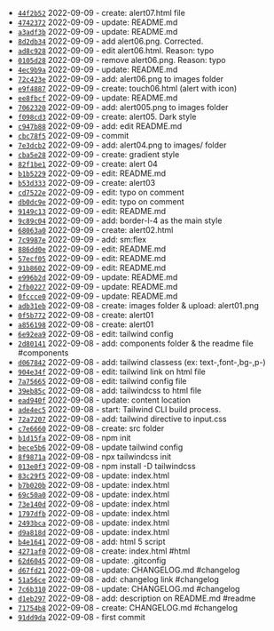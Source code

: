 *  [`44f2b52`](https://github.com/dotdwebo/learn-tailwindcss/commit/44f2b52) 2022-09-09 - create: alert07.html file
*  [`4742372`](https://github.com/dotdwebo/learn-tailwindcss/commit/4742372) 2022-09-09 - update: README.md
*  [`a3adf3b`](https://github.com/dotdwebo/learn-tailwindcss/commit/a3adf3b) 2022-09-09 - update: README.md
*  [`8d2db34`](https://github.com/dotdwebo/learn-tailwindcss/commit/8d2db34) 2022-09-09 - add alert06.png. Corrected.
*  [`ad8c928`](https://github.com/dotdwebo/learn-tailwindcss/commit/ad8c928) 2022-09-09 - edit alert06.html. Reason: typo
*  [`0105d28`](https://github.com/dotdwebo/learn-tailwindcss/commit/0105d28) 2022-09-09 - remove alert06.png. Reason: typo
*  [`4ec9b9a`](https://github.com/dotdwebo/learn-tailwindcss/commit/4ec9b9a) 2022-09-09 - update: README.md
*  [`72c423e`](https://github.com/dotdwebo/learn-tailwindcss/commit/72c423e) 2022-09-09 - add: alert06.png to images folder
*  [`e9f4887`](https://github.com/dotdwebo/learn-tailwindcss/commit/e9f4887) 2022-09-09 - create: touch06.html (alert with icon)
*  [`ee8fbcf`](https://github.com/dotdwebo/learn-tailwindcss/commit/ee8fbcf) 2022-09-09 - update: README.md
*  [`7062320`](https://github.com/dotdwebo/learn-tailwindcss/commit/7062320) 2022-09-09 - add: alert005.png to images folder
*  [`f098cd3`](https://github.com/dotdwebo/learn-tailwindcss/commit/f098cd3) 2022-09-09 - create: alert05. Dark style
*  [`c947b88`](https://github.com/dotdwebo/learn-tailwindcss/commit/c947b88) 2022-09-09 - add: edit README.md
*  [`cbc78f5`](https://github.com/dotdwebo/learn-tailwindcss/commit/cbc78f5) 2022-09-09 - commit
*  [`7e3dcb2`](https://github.com/dotdwebo/learn-tailwindcss/commit/7e3dcb2) 2022-09-09 - add: alert04.png to images/ folder
*  [`cba5e28`](https://github.com/dotdwebo/learn-tailwindcss/commit/cba5e28) 2022-09-09 - create: gradient style
*  [`82f1be1`](https://github.com/dotdwebo/learn-tailwindcss/commit/82f1be1) 2022-09-09 - create: alert 04
*  [`b1b5229`](https://github.com/dotdwebo/learn-tailwindcss/commit/b1b5229) 2022-09-09 - edit: README.md
*  [`b53d333`](https://github.com/dotdwebo/learn-tailwindcss/commit/b53d333) 2022-09-09 - create: alert03
*  [`cd7522e`](https://github.com/dotdwebo/learn-tailwindcss/commit/cd7522e) 2022-09-09 - edit: typo on comment
*  [`db0dc9e`](https://github.com/dotdwebo/learn-tailwindcss/commit/db0dc9e) 2022-09-09 - edit: typo on comment
*  [`9149c13`](https://github.com/dotdwebo/learn-tailwindcss/commit/9149c13) 2022-09-09 - edit: README.md
*  [`9c89c04`](https://github.com/dotdwebo/learn-tailwindcss/commit/9c89c04) 2022-09-09 - add: border-l-4 as the main style
*  [`68063a0`](https://github.com/dotdwebo/learn-tailwindcss/commit/68063a0) 2022-09-09 - create: alert02.html
*  [`7c9987e`](https://github.com/dotdwebo/learn-tailwindcss/commit/7c9987e) 2022-09-09 - add: sm:flex
*  [`886dd0e`](https://github.com/dotdwebo/learn-tailwindcss/commit/886dd0e) 2022-09-09 - edit: README.md
*  [`57ecf05`](https://github.com/dotdwebo/learn-tailwindcss/commit/57ecf05) 2022-09-09 - edit: README.md
*  [`91b8602`](https://github.com/dotdwebo/learn-tailwindcss/commit/91b8602) 2022-09-09 - edit: README.md
*  [`e996b2d`](https://github.com/dotdwebo/learn-tailwindcss/commit/e996b2d) 2022-09-09 - update: README.md
*  [`2fb0227`](https://github.com/dotdwebo/learn-tailwindcss/commit/2fb0227) 2022-09-09 - update: README.md
*  [`0fccce0`](https://github.com/dotdwebo/learn-tailwindcss/commit/0fccce0) 2022-09-09 - update: README.md
*  [`adb31eb`](https://github.com/dotdwebo/learn-tailwindcss/commit/adb31eb) 2022-09-08 - create: images folder & upload: alert01.png
*  [`0f5b772`](https://github.com/dotdwebo/learn-tailwindcss/commit/0f5b772) 2022-09-08 - create: alert01
*  [`a856198`](https://github.com/dotdwebo/learn-tailwindcss/commit/a856198) 2022-09-08 - create: alert01
*  [`6e92ea9`](https://github.com/dotdwebo/learn-tailwindcss/commit/6e92ea9) 2022-09-08 - edit: tailwind config
*  [`2d80141`](https://github.com/dotdwebo/learn-tailwindcss/commit/2d80141) 2022-09-08 - add: components folder & the readme file #components
*  [`d067842`](https://github.com/dotdwebo/learn-tailwindcss/commit/d067842) 2022-09-08 - add: tailwind classess (ex: text-,font-,bg-,p-)
*  [`904e34f`](https://github.com/dotdwebo/learn-tailwindcss/commit/904e34f) 2022-09-08 - edit: tailwind link on html file
*  [`7a75665`](https://github.com/dotdwebo/learn-tailwindcss/commit/7a75665) 2022-09-08 - edit: tailwind config file
*  [`39eb85c`](https://github.com/dotdwebo/learn-tailwindcss/commit/39eb85c) 2022-09-08 - add: tailwindcss to html file
*  [`ead940f`](https://github.com/dotdwebo/learn-tailwindcss/commit/ead940f) 2022-09-08 - update: content location
*  [`ade4ec5`](https://github.com/dotdwebo/learn-tailwindcss/commit/ade4ec5) 2022-09-08 - start: Tailwind CLI build process.
*  [`72a7207`](https://github.com/dotdwebo/learn-tailwindcss/commit/72a7207) 2022-09-08 - add: tailwind directive to input.css
*  [`c7e6660`](https://github.com/dotdwebo/learn-tailwindcss/commit/c7e6660) 2022-09-08 - create: src folder
*  [`b1d15fa`](https://github.com/dotdwebo/learn-tailwindcss/commit/b1d15fa) 2022-09-08 - npm init
*  [`bece5b6`](https://github.com/dotdwebo/learn-tailwindcss/commit/bece5b6) 2022-09-08 - update tailwind config
*  [`8f9871a`](https://github.com/dotdwebo/learn-tailwindcss/commit/8f9871a) 2022-09-08 - npx tailwindcss init
*  [`013e0f3`](https://github.com/dotdwebo/learn-tailwindcss/commit/013e0f3) 2022-09-08 - npm install -D tailwindcss
*  [`83c29f5`](https://github.com/dotdwebo/learn-tailwindcss/commit/83c29f5) 2022-09-08 - update: index.html
*  [`b7b020b`](https://github.com/dotdwebo/learn-tailwindcss/commit/b7b020b) 2022-09-08 - update: index.html
*  [`69c50a0`](https://github.com/dotdwebo/learn-tailwindcss/commit/69c50a0) 2022-09-08 - update: index.html
*  [`73e140d`](https://github.com/dotdwebo/learn-tailwindcss/commit/73e140d) 2022-09-08 - update: index.html
*  [`1797dfb`](https://github.com/dotdwebo/learn-tailwindcss/commit/1797dfb) 2022-09-08 - update: index.html
*  [`2493bca`](https://github.com/dotdwebo/learn-tailwindcss/commit/2493bca) 2022-09-08 - update: index.html
*  [`d9a818d`](https://github.com/dotdwebo/learn-tailwindcss/commit/d9a818d) 2022-09-08 - update: index.html
*  [`b4e1641`](https://github.com/dotdwebo/learn-tailwindcss/commit/b4e1641) 2022-09-08 - add: html 5 script
*  [`4271af0`](https://github.com/dotdwebo/learn-tailwindcss/commit/4271af0) 2022-09-08 - create: index.html #html
*  [`62d6045`](https://github.com/dotdwebo/learn-tailwindcss/commit/62d6045) 2022-09-08 - update: .gitconfig
*  [`d67fd21`](https://github.com/dotdwebo/learn-tailwindcss/commit/d67fd21) 2022-09-08 - update: CHANGELOG.md #changelog
*  [`51a56ce`](https://github.com/dotdwebo/learn-tailwindcss/commit/51a56ce) 2022-09-08 - add: changelog link #changelog
*  [`7c6b310`](https://github.com/dotdwebo/learn-tailwindcss/commit/7c6b310) 2022-09-08 - update: CHANGELOG.md #changelog
*  [`d1eb297`](https://github.com/dotdwebo/learn-tailwindcss/commit/d1eb297) 2022-09-08 - add: description on README.md #readme
*  [`71754b8`](https://github.com/dotdwebo/learn-tailwindcss/commit/71754b8) 2022-09-08 - create: CHANGELOG.md #changelog
*  [`91dd9da`](https://github.com/dotdwebo/learn-tailwindcss/commit/91dd9da) 2022-09-08 - first commit
